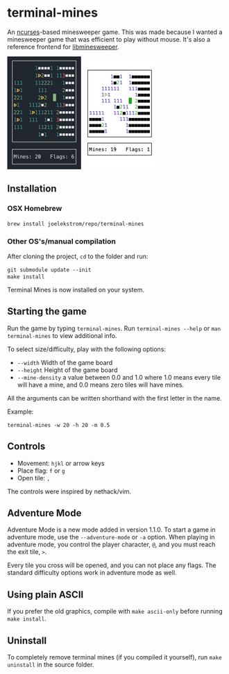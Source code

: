 # terminal-mines
An [ncurses](https://en.wikipedia.org/wiki/Ncurses)-based minesweeper game. This was made because I wanted a minesweeper game that was efficient to play without mouse. It's also a reference frontend for [libminesweeper](https://github.com/accatyyc/libminesweeper/).

<img src="screenshots/terminal-mines.png" alt="Game screenshot" height="260" width="350"> 

## Installation

### OSX Homebrew
```
brew install joelekstrom/repo/terminal-mines
```

### Other OS's/manual compilation
After cloning the project, `cd` to the folder and run:

```
git submodule update --init
make install
```

Terminal Mines is now installed on your system.

## Starting the game
Run the game by typing `terminal-mines`. Run `terminal-mines --help` or `man terminal-mines`
to view additional info.

To select size/difficulty, play with the following options:

- `--width` Width of the game board
- `--height` Height of the game board
- `--mine-density` a value between 0.0 and 1.0 where 1.0 means every tile will have a mine, and 0.0 means zero tiles will have mines.

All the arguments can be written shorthand with the first letter in the name.

Example:
```
terminal-mines -w 20 -h 20 -m 0.5
```

## Controls
- Movement: `hjkl` or arrow keys
- Place flag: `f` or `g`
- Open tile: `,`

The controls were inspired by nethack/vim.

## Adventure Mode

Adventure Mode is a new mode added in version 1.1.0. To start a game in adventure mode,
use the `--adventure-mode` or `-a` option. When playing in adventure mode, you control
the player character, `@`, and you must reach the exit tile, `>`.

Every tile you cross will be opened, and you can not place any flags. The standard
difficulty options work in adventure mode as well.

## Using plain ASCII
If you prefer the old graphics, compile with `make ascii-only`
before running `make install`.

## Uninstall
To completely remove terminal mines (if you compiled it yourself), run `make uninstall` in
the source folder.
